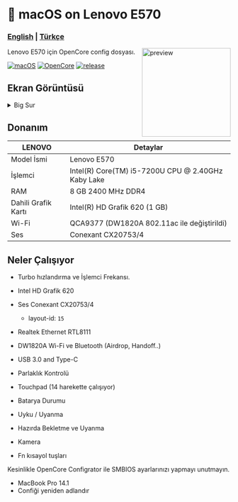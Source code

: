 <!-- omit in toc -->
#  macOS on Lenovo E570

<h3> 
    <a href="https://github.com/relaxewdy/Thinkpad-E570-Hackintosh-OpenCore/blob/main/README.md">English</a> |
    <a href="https://github.com/relaxewdy/Thinkpad-E570-Hackintosh-OpenCore/blob/main/README-tr.md">Türkçe</a>
</h3>

<img align="right" src="https://i.loli.net/2021/02/17/NSFk9yputKJ87jd.png" width="200px" alt="preview">

Lenovo E570 için OpenCore config dosyası.

[![macOS](https://img.shields.io/badge/macOS-11.3.1-orange)](https://www.apple.com/tr/macos/big-sur/)
[![OpenCore](https://img.shields.io/badge/OpenCore-0.6.9-9cf)](https://github.com/acidanthera/OpenCorePkg)
[![release](https://img.shields.io/badge/download-lastest%20version-blue.svg)](https://github.com/relaxewdy/Thinkpad-E570-Hackintosh-OpenCore/releases/tag/relaxewdy)

## Ekran Görüntüsü
<details>
<summary>Big Sur</summary>

![](https://i.loli.net/2021/02/17/svA1zWm6CrGBDu3.png)

</details>

<!-- omit in toc -->
## Donanım

| **LENOVO** | Detaylar                                                 |
| ------------------- | ------------------------------------------- |
| Model İsmi      | Lenovo E570      |
| İşlemci              | Intel(R) Core(TM) i5-7200U CPU @ 2.40GHz Kaby Lake             |
| RAM           | 8 GB 2400 MHz DDR4    |
| Dahili Grafik Kartı | Intel(R) HD Grafik 620 (1 GB)                     |
| Wi-Fi             | QCA9377 (DW1820A 802.11ac ile değiştirildi) |
| Ses       | Conexant CX20753/4                       |

## Neler Çalışıyor

- Turbo hızlandırma ve İşlemci Frekansı.

- Intel HD Grafik 620 

- Ses Conexant CX20753/4 
  - layout-id: `15`

- Realtek Ethernet RTL8111

- DW1820A Wi-Fi ve Bluetooth (Airdrop, Handoff..)

- USB 3.0 and Type-C

- Parlaklık Kontrolü

- Touchpad (14 harekette çalışıyor)

- Batarya Durumu

- Uyku / Uyanma

- Hazırda Bekletme ve Uyanma

- Kamera

- Fn kısayol tuşları

 
Kesinlikle OpenCore Configrator ile SMBIOS ayarlarınızı yapmayı unutmayın.
 - MacBook Pro 14.1
 - Confiği yeniden adlandır

